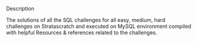 Description

The solutions of all the SQL challenges for all easy, medium, hard challenges on Stratascratch and executed on MySQL environment compiled with helpful Resources & references related to the challenges.
